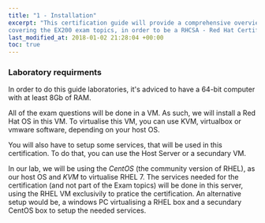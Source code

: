 ```yaml
---
title: "1 - Installation"
excerpt: "This certification guide will provide a comprehensive overview of Red Hat Enterprise Linux, RHEL 7,
covering the EX200 exam topics, in order to be a RHCSA - Red Hat Certified System Administrator Guide."
last_modified_at: 2018-01-02 21:28:04 +00:00
toc: true
---
```


### Laboratory requirments
In order to do this guide laboratories, it's adviced to have a 64-bit computer with at least 8Gb of RAM.

All of the exam questions will be done in a VM. As such, we will install a Red Hat OS in this VM. To virtualise this VM, you can use KVM, virtualbox or vmware software, depending on your host OS.

You will also have to setup some services, that will be used in this certification.
To do that, you can use the Host Server or a secundary VM.

In our lab, we will be using the *CentOS* (the community version of RHEL), as our host OS and *KVM* to virtualise RHEL 7.
The services needed for the certification (and not part of the Exam topics) will be done in this server, using the RHEL VM exclusivily to pratice the certification. An alternative setup would be, a windows PC virtualising a RHEL box and a secundary CentOS box to setup the needed services.
